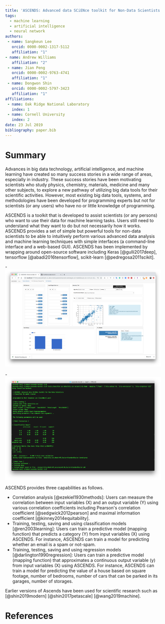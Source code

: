 ```yaml
---
title: 'ASCENDS: Advanced data SCiENce toolkit for Non-Data Scientists'
tags:
  - machine learning
  - artificial intelligence
  - neural network
authors:
 - name: Sangkeun Lee
   orcid: 0000-0002-1317-5112
   affiliation: "1"
- name: Andrew Williams
   affiliation: "2"
 - name: Jian Peng
   orcid: 0000-0002-9763-4741
   affiliation: "1"
 - name: Dongwon Shin
   orcid: 0000-0002-5797-3423
   affiliation: "1"
affiliations:
 - name: Oak Ridge National Laboratory
   index: 1
 - name: Cornell University
   index: 2
date: 23 Jul 2019
bibliography: paper.bib
---
```


# Summary

Advances in big data technology, artificial intelligence, and machine learning have created so many success stories in a wide range of areas, especially in industry. These success stories have been motivating scientists who study physics, chemistry, materials, medicine and many other subjects, to explore a new pathway of utilizing big data tools for their scientific activities. However, most existing big data tools, systems, and methodologies have been developed for programming experts but not for scientists (or any users) who have no or little knowledge of programming. 

ASCENDS is a toolkit that is developed to assist scientists (or any persons) who want to use their data for machine learning tasks. Users still need to understand what they want to do but not necessarily how it works. ASCENDS provides a set of simple but powerful tools for non-data scientists to be able to intuitively perform various advanced data analysis and machine learning techniques with simple interfaces (a command-line interface and a web-based GUI). ASCENDS has been implemented by wrapping around open-source software including Keras [@gulli2017deep], tensorflow [@abadi2016tensorflow], scikit-learn [@pedregosa2011scikit].

-![Using Ascends via its web-based graphic user interface](./logo/web-ui.png)

-![Using Ascends via its command-line interface](./logo/command-line-ui.png)

ASCENDS provides three capabilities as follows.
- Correlation analysis [@ezekiel1930methods]: Users can measure the correlation between input variables (X) and an output variable (Y) using various correlation coefficients including Pearson's correlation coefficient [@sedgwick2012pearson] and maximal information coefficient [@kinney2014equitability]. 
- Training, testing, saving and using classification models [@ren2003learning]: Users can train a predictive model (mapping function) that predicts a category (Y) from input variables (X) using ASCENDS. For instance, ASCENDS can train a model for predicting whether an email is a spam or not-spam.
- Training, testing, saving and using regression models [@darlington1990regression]: Users can train a predictive model (mapping function) that approximates a continuous output variable (y) from input variables (X) using ASCENDS. For instance, ASCENDS can train a model for predicting the value of a house based on square footage, number of bedrooms, number of cars that can be parked in its garages, number of storages.

Earlier versions of Ascends have been used for scientific research such as [@shin2019modern] [@shin2017petascale] [@wang2019machine]. 

# References
